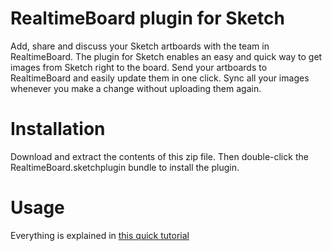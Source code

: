# RealtimeBoard plugin for Sketch

Add, share and discuss your Sketch artboards with the team in RealtimeBoard. The plugin for Sketch enables an easy and quick way to get images from Sketch right to the board. Send your artboards to RealtimeBoard and easily update them in one click. Sync all your images whenever you make a change without uploading them again.

# Installation

Download and extract the contents of this zip file. Then double-click the RealtimeBoard.sketchplugin bundle to install the plugin.

# Usage

Everything is explained in [this quick tutorial](https://help.realtimeboard.com/support/solutions/articles/11000033924-sketch-plugin/)
